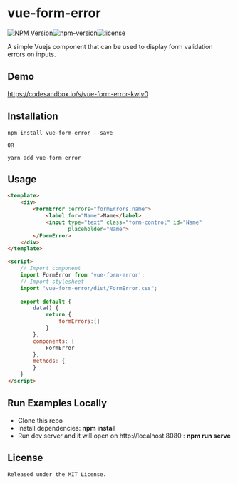 
# vue-form-error
[![NPM Version](https://img.shields.io/npm/dt/vue-form-error.svg)](https://www.npmjs.com/package/vue-form-error)[![npm-version](https://img.shields.io/npm/v/vue-form-error.svg)](https://www.npmjs.com/package/vue-form-error)[![license](https://img.shields.io/npm/l/vue-form-error.svg)](https://yarnpkg.com/en/package/vue-form-error)

A simple Vuejs component that can be used to display form validation errors on inputs.

## Demo
https://codesandbox.io/s/vue-form-error-kwjv0

## Installation
```
npm install vue-form-error --save 

OR

yarn add vue-form-error
```

## Usage

```html
<template>
    <div>
        <FormError :errors="formErrors.name">
            <label for="Name">Name</label>
            <input type="text" class="form-control" id="Name"
                   placeholder="Name">
        </FormError>
    </div>
</template>

<script>
    // Import component
    import FormError from 'vue-form-error';
    // Import stylesheet
    import "vue-form-error/dist/FormError.css";
    
    export default {
        data() {
            return {
                formErrors:{}
            }
        },
        components: {
            FormError
        },
        methods: {
        }
    }
</script>
```

## Run Examples Locally

- Clone this repo
- Install dependencies: **npm install**
- Run dev server and it will open on http://localhost:8080 : **npm run serve** 

## License
```
Released under the MIT License.
```
